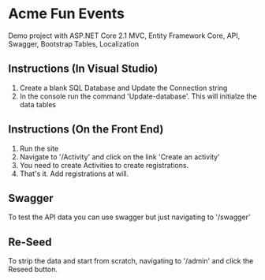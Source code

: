 # Acme Fun Events
Demo project with ASP.NET Core 2.1 MVC, Entity Framework Core, API, Swagger, Bootstrap Tables, Localization

## Instructions (In Visual Studio)

1. Create a blank SQL Database and Update the Connection string
2. In the console run the command 'Update-database'. This will initialze the data tables

## Instructions (On the Front End)

1. Run the site
2. Navigate to '/Activity' and click on the link 'Create an activity'
3. You need to create Activities to create registrations.
4. That's it. Add registrations at will.

## Swagger 

To test the API data you can use swagger but just navigating to '/swagger'

## Re-Seed 

To strip the data and start from scratch, navigating to '/admin' and click the Reseed button.
